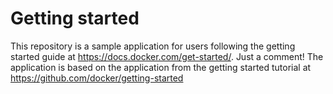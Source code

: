 # Getting started

This repository is a sample application for users following the getting started guide at https://docs.docker.com/get-started/.
Just a comment!
The application is based on the application from the getting started tutorial at https://github.com/docker/getting-started